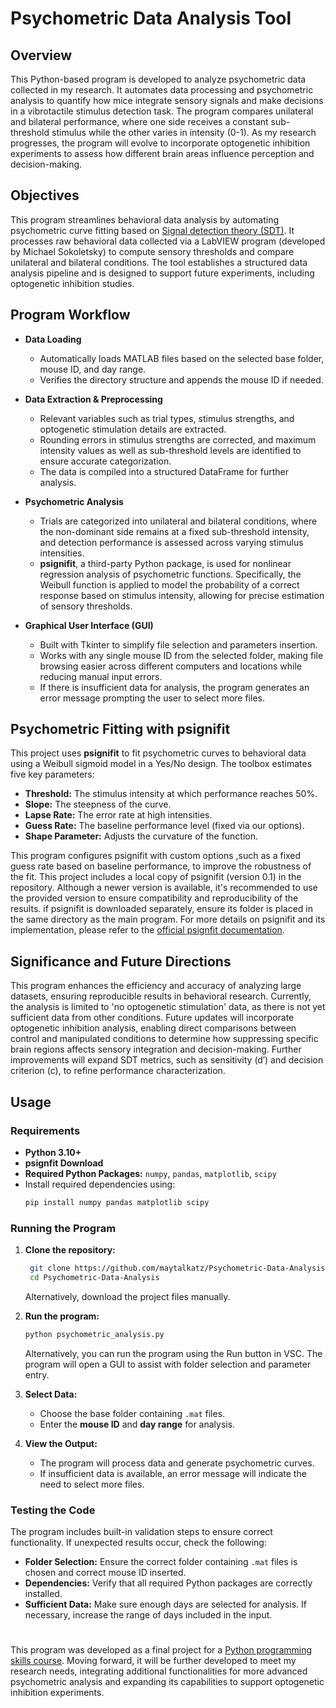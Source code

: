 # Psychometric Data Analysis Tool

## Overview
This Python-based program is developed to analyze psychometric data collected in my research. It automates data processing and psychometric analysis to quantify how mice integrate sensory signals and make decisions in a vibrotactile stimulus detection task. The program compares unilateral and bilateral performance, where one side receives a constant sub-threshold stimulus while the other varies in intensity (0-1). As my research progresses, the program will evolve to incorporate optogenetic inhibition experiments to assess how different brain areas influence perception and decision-making.

## Objectives
This program streamlines behavioral data analysis by automating psychometric curve fitting based on [Signal detection theory (SDT)](https://www.cns.nyu.edu/~david/handouts/sdt/sdt.html). It processes raw behavioral data collected via a LabVIEW program (developed by Michael Sokoletsky) to compute sensory thresholds and compare unilateral and bilateral conditions. The tool establishes a structured data analysis pipeline and is designed to support future experiments, including optogenetic inhibition studies.

## Program Workflow

- **Data Loading**
  - Automatically loads MATLAB files based on the selected base folder, mouse ID, and day range.
  - Verifies the directory structure and appends the mouse ID if needed.

- **Data Extraction & Preprocessing**
  - Relevant variables such as trial types, stimulus strengths, and optogenetic stimulation details are extracted.
  - Rounding errors in stimulus strengths are corrected, and maximum intensity values as well as sub-threshold levels are identified to ensure accurate categorization.
  - The data is compiled into a structured DataFrame for further analysis.

- **Psychometric Analysis**
  - Trials are categorized into unilateral and bilateral conditions, where the non-dominant side remains at a fixed sub-threshold intensity, and detection performance is assessed across varying stimulus intensities.
  - **psignifit**, a third-party Python package, is used for nonlinear regression analysis of psychometric functions. Specifically, the Weibull function is applied to model the probability of a correct response based on stimulus intensity, allowing for precise estimation of sensory thresholds.

- **Graphical User Interface (GUI)**
  - Built with Tkinter to simplify file selection and parameters insertion.
  - Works with any single mouse ID from the selected folder, making file browsing easier across different computers and locations while reducing manual input errors.
  - If there is insufficient data for analysis, the program generates an error message prompting the user to select more files.




## Psychometric Fitting with psignifit

This project uses **psignifit** to fit psychometric curves to behavioral data using a Weibull sigmoid model in a Yes/No design. The toolbox estimates five key parameters:

- **Threshold:** The stimulus intensity at which performance reaches 50%.
- **Slope:** The steepness of the curve.
- **Lapse Rate:** The error rate at high intensities.
- **Guess Rate:** The baseline performance level (fixed via our options).
- **Shape Parameter:** Adjusts the curvature of the function.


This program configures psignifit with custom options ,such as a fixed guess rate based on baseline performance, to improve the robustness of the fit. 
This project includes a local copy of psignifit (version 0.1) in the repository. Although a newer version is available, it's recommended to use the provided version to ensure compatibility and reproducibility of the results.
if psignifit is downloaded separately, ensure its folder is placed in the same directory as the main program. 
For more details on psignifit and its implementation, please refer to the [official psignfit documentation](https://github.com/wichmann-lab/psignifit/wiki).


## Significance and Future Directions
This program enhances the efficiency and accuracy of analyzing large datasets, ensuring reproducible results in behavioral research. Currently, the analysis is limited to 'no optogenetic stimulation' data, as there is not yet sufficient data from other conditions. Future updates will incorporate optogenetic inhibition analysis, enabling direct comparisons between control and manipulated conditions to determine how suppressing specific brain regions affects sensory integration and decision-making. Further improvements will expand SDT metrics, such as sensitivity (d′) and decision criterion (c), to refine performance characterization.


## Usage
### Requirements
- **Python 3.10+**
- **psignfit Download**
- **Required Python Packages:** `numpy`, `pandas`, `matplotlib`, `scipy`
- Install required dependencies using:
  ```bash
  pip install numpy pandas matplotlib scipy
  ```

### Running the Program
1. **Clone the repository:**
   ```bash
    git clone https://github.com/maytalkatz/Psychometric-Data-Analysis.git
    cd Psychometric-Data-Analysis

   ```
   Alternatively, download the project files manually.

2. **Run the program:**
   ```bash
   python psychometric_analysis.py
   ```
   Alternatively, you can run the program using the Run button in VSC. The program will open a GUI to assist with folder selection and parameter entry.

3. **Select Data:**
   - Choose the base folder containing `.mat` files.
   - Enter the **mouse ID** and **day range** for analysis.

4. **View the Output:**
   - The program will process data and generate psychometric curves.
   - If insufficient data is available, an error message will indicate the need to select more files.

### Testing the Code
The program includes built-in validation steps to ensure correct functionality. If unexpected results occur, check the following:
- **Folder Selection:** Ensure the correct folder containing `.mat` files is chosen and correct mouse ID inserted.
- **Dependencies:** Verify that all required Python packages are correctly installed.
- **Sufficient Data:** Make sure enough days are selected for analysis. If necessary, increase the range of days included in the input.


#
This program was developed as a final project for a [Python programming skills course](https://github.com/szabgab/wis-python-course-2024-11). Moving forward, it will be further developed to meet my research needs, integrating additional functionalities for more advanced psychometric analysis and expanding its capabilities to support optogenetic inhibition experiments.

